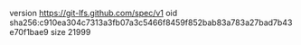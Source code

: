 version https://git-lfs.github.com/spec/v1
oid sha256:c910ea304c7313a3fb07a3c5466f8459f852bab83a783a27bad7b43e70f1bae9
size 21999
